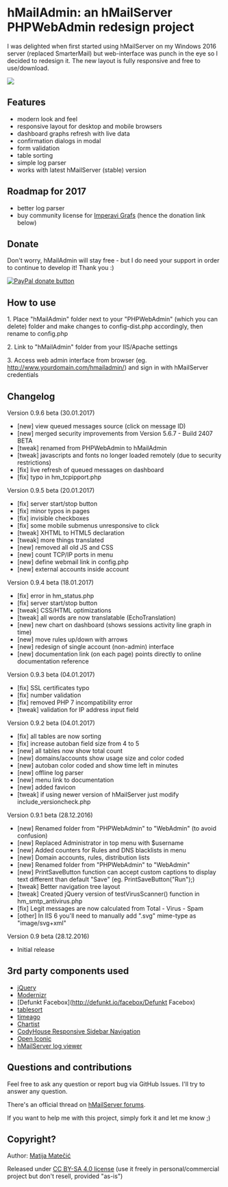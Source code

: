 hMailAdmin: an hMailServer PHPWebAdmin redesign project
========================

I was delighted when first started using hMailServer on my Windows 2016 server (replaced SmarterMail) but web-interface was punch in the eye so I decided to redesign it. The new layout is fully responsive and free to use/download.

![](http://www.coax.hr/img/hmailserver-redesign.png)

Features
-----
- modern look and feel
- responsive layout for desktop and mobile browsers
- dashboard graphs refresh with live data
- confirmation dialogs in modal
- form validation
- table sorting
- simple log parser
- works with latest hMailServer (stable) version

Roadmap for 2017
-----
- better log parser
- buy community license for [Imperavi Grafs](https://imperavi.com/grafs/) (hence the donation link below)

Donate
-----
Don't worry, hMailAdmin will stay free - but I do need your support in order to continue to develop it! Thank you :)

[![PayPal donate button](https://www.paypalobjects.com/webstatic/en_US/btn/btn_donate_pp_142x27.png)](https://www.paypal.me/MatijaMatecic/)

How to use
-----
1\. Place "hMailAdmin" folder next to your "PHPWebAdmin" (which you can delete) folder and make changes to config-dist.php accordingly, then rename to config.php

2\. Link to "hMailAdmin" folder from your IIS/Apache settings

3\. Access web admin interface from browser (eg. http://www.yourdomain.com/hmailadmin/) and sign in with hMailServer credentials

Changelog
-----
Version 0.9.6 beta (30.01.2017)
- [new] view queued messages source (click on message ID)
- [new] merged security improvements from Version 5.6.7 - Build 2407 BETA
- [tweak] renamed from PHPWebAdmin to hMailAdmin
- [tweak] javascripts and fonts no longer loaded remotely (due to security restrictions)
- [fix] live refresh of queued messages on dashboard
- [fix] typo in hm_tcpipport.php

Version 0.9.5 beta (20.01.2017)
- [fix] server start/stop button
- [fix] minor typos in pages
- [fix] invisible checkboxes
- [fix] some mobile submenus unresponsive to click
- [tweak] XHTML to HTML5 declaration
- [tweak] more things translated
- [new] removed all old JS and CSS
- [new] count TCP/IP ports in menu
- [new] define webmail link in config.php
- [new] external accounts inside account

Version 0.9.4 beta (18.01.2017)
- [fix] error in hm_status.php
- [fix] server start/stop button
- [tweak] CSS/HTML optimizations
- [tweak] all words are now translatable (EchoTranslation)
- [new] new chart on dashboard (shows sessions activity line graph in time)
- [new] move rules up/down with arrows
- [new] redesign of single account (non-admin) interface
- [new] documentation link (on each page) points directly to online documentation reference

Version 0.9.3 beta (04.01.2017)
- [fix] SSL certificates typo
- [fix] number validation
- [fix] removed PHP 7 incompatibility error
- [tweak] validation for IP address input field

Version 0.9.2 beta (04.01.2017)
- [fix] all tables are now sorting
- [fix] increase autoban field size from 4 to 5
- [new] all tables now show total count
- [new] domains/accounts show usage size and color coded
- [new] autoban color coded and show time left in minutes
- [new] offline log parser
- [new] menu link to documentation
- [new] added favicon
- [tweak] if using newer version of hMailServer just modify include_versioncheck.php

Version 0.9.1 beta (28.12.2016)
- [new] Renamed folder from "PHPWebAdmin" to "WebAdmin" (to avoid confusion)
- [new] Replaced Administrator in top menu with $username
- [new] Added counters for Rules and DNS blacklists in menu
- [new] Domain accounts, rules, distribution lists
- [new] Renamed folder from "PHPWebAdmin" to "WebAdmin"
- [new] PrintSaveButton function can accept custom captions to display text different than default "Save" (eg. PrintSaveButton("Run");)
- [tweak] Better navigation tree layout
- [tweak] Created jQuery version of testVirusScanner() function in hm_smtp_antivirus.php
- [fix] Legit messages are now calculated from Total - Virus - Spam
- [other] In IIS 6 you'll need to manually add ".svg" mime-type as "image/svg+xml"

Version 0.9 beta (28.12.2016)
- Initial release

3rd party components used
-----
- [jQuery](https://jquery.com/)
- [Modernizr](https://modernizr.com/)
- [Defunkt Facebox](http://defunkt.io/facebox/Defunkt Facebox)
- [tablesort](http://github.com/kylefox/jquery-tablesorttablesort)
- [timeago](http://timeago.yarp.com/timeago)
- [Chartist](https://gionkunz.github.io/chartist-js/Chartist)
- [CodyHouse Responsive Sidebar Navigation](https://codyhouse.co/gem/responsive-sidebar-navigation/)
- [Open Iconic](https://useiconic.com/open/)
- [hMailServer log viewer](https://github.com/hazarkarabay/hmailserver-logviewer)

Questions and contributions
-----
Feel free to ask any question or report bug via GitHub Issues. I'll try to answer any question.

There's an official thread on [hMailServer forums](https://www.hmailserver.com/forum/viewtopic.php?f=10&t=30713).

If you want to help me with this project, simply fork it and let me know ;)

Copyright?
-----
Author: [Matija Matečić](http://www.matecic.com)

Released under [CC BY-SA 4.0 license](https://creativecommons.org/licenses/by-sa/4.0/) (use it freely in personal/commercial project but don't resell, provided "as-is")
